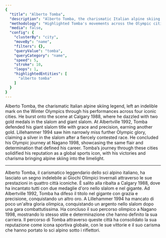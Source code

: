 ```yaml
---
{
  "title": "Alberto Tomba",
  "description": "Alberto Tomba, the charismatic Italian alpine skiing legend, left an indelible mark on the Winter Olympics through his performances across four iconic cities.",
  "methodology": "Highlighted Tomba's movements across the Olympic cities where he competed",
  "media": false,
  "config": {
    "clusterBy": "city",
    "moveBy": "name",
    "filters": {},
    "queryValue": "tomba",
    "queryCategory": "name",
    "speed": 5,
    "stroke": 10,
    "loops": 1,
    "highlightedEntities": [
      "alberto tomba"
    ]
  }
}
---
```


Alberto Tomba, the charismatic Italian alpine skiing legend, left an indelible mark on the Winter Olympics through his performances across four iconic cities. He burst onto the scene at Calgary 1988, where he dazzled with two gold medals in the slalom and giant slalom. At Albertville 1992, Tomba defended his giant slalom title with grace and precision, earning another gold. Lillehammer 1994 saw him narrowly miss further Olympic glory, claiming a silver in the slalom after a fiercely contested race. He concluded his Olympic journey at Nagano 1998, showcasing the same flair and determination that defined his career. Tomba’s journey through these cities solidified his reputation as a global sports icon, with his victories and charisma bringing alpine skiing into the limelight.

---

Alberto Tomba, il carismatico leggendario dello sci alpino italiano, ha lasciato un segno indelebile ai Giochi Olimpici Invernali attraverso le sue prestazioni in quattro città iconiche. È salito alla ribalta a Calgary 1988, dove ha incantato tutti con due medaglie d'oro nello slalom e nel gigante. Ad Albertville 1992, Tomba ha difeso il titolo nel gigante con grazia e precisione, conquistando un altro oro. A Lillehammer 1994 ha mancato di poco un'altra gloria olimpica, conquistando un argento nello slalom dopo una gara combattutissima. Ha concluso il suo percorso olimpico a Nagano 1998, mostrando lo stesso stile e determinazione che hanno definito la sua carriera. Il percorso di Tomba attraverso queste città ha consolidato la sua reputazione come icona sportiva globale, con le sue vittorie e il suo carisma che hanno portato lo sci alpino sotto i riflettori.
